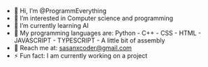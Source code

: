 - 👋 Hi, I’m @ProgrammEverything
- 👀 I’m interested in Computer science and programming
- 🌱 I’m currently learning AI
- 🐍 My programming languages are: Python - C++ - CSS - HTML - JAVASCRIPT - TYPESCRIPT - A little bit of assembly
- 📖 Reach me at: sasanxcoder@gmail.com
- ⚡ Fun fact: I am currently working on a project
<!---
ProgrammEverything/ProgrammEverything is a ✨ special ✨ repository because its `README.md` (this file) appears on your GitHub profile.
You can click the Preview link to take a look at your changes.
--->
